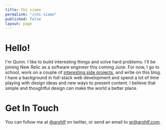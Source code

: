```yaml
---
title: Chi siamo
permalink: "/chi-siamo"
published: false
layout: page
---
```


# Hello!
I'm Quinn. I like to build interesting things and solve hard problems. I'll be joining New Relic as a software engineer this coming June. For now, I go to school, work on a couple of  [interesting side projects](/projects), and write on this blog. I have a background in full-stack web development and spend a lot of time playing with design ideas and new ways to present content. I believe that simple and thoughtful design can make the world a better place.

# Get In Touch
You can follow me at [@qrohlf](https://twitter.com/qrohlf) on twitter, or send an email to [qr@qrohlf.com](mailto:qr@qrohlf.com).
